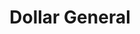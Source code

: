 ---
title: "Dollar General"
url: /mount-morris/dollar-general-north-saginaw-street/
shop: variety store
---